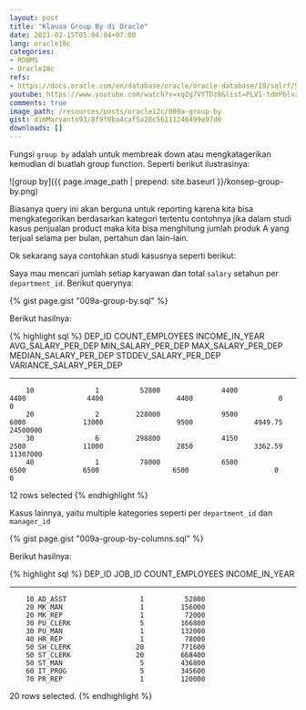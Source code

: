 ```yaml
---
layout: post
title: "Klausa Group By di Oracle"
date: 2021-02-15T05:04:04+07:00
lang: oracle18c
categories:
- RDBMS
- Oracle18c
refs: 
- https://docs.oracle.com/en/database/oracle/oracle-database/19/sqlrf/SELECT.html#GUID-CFA006CA-6FF1-4972-821E-6996142A51C6
youtube: https://www.youtube.com/watch?v=xq2g7VYTDz8&list=PLV1-tdmPblvzqS-Z57hZ_spTRtVvnYYpV&index=39
comments: true
image_path: /resources/posts/oracle12c/009a-group-by
gist: dimMaryanto93/8f9f0ba4caf5a28c56111246499e97d0
downloads: []
---
```


Fungsi `group by` adalah untuk membreak down atau mengkatagerikan kemudian di buatlah group function. Seperti berikut ilustrasinya:

![group by]({{ page.image_path | prepend: site.baseurl }}/konsep-group-by.png)

Biasanya query ini akan berguna untuk reporting karena kita bisa mengkategorikan berdasarkan kategori tertentu contohnya jika dalam studi kasus penjualan product maka kita bisa menghitung jumlah produk A yang terjual selama per bulan, pertahun dan lain-lain. 

Ok sekarang saya contohkan studi kasusnya seperti berikut: 

Saya mau mencari jumlah setiap karyawan dan total `salary` setahun per `department_id`. Berikut querynya:

{% gist page.gist "009a-group-by.sql" %}

Berikut hasilnya:

{% highlight sql %}
    DEP_ID COUNT_EMPLOYEES INCOME_IN_YEAR AVG_SALARY_PER_DEP MIN_SALARY_PER_DEP MAX_SALARY_PER_DEP MEDIAN_SALARY_PER_DEP STDDEV_SALARY_PER_DEP VARIANCE_SALARY_PER_DEP
---------- --------------- -------------- ------------------ ------------------ ------------------ --------------------- --------------------- -----------------------
        10               1          52800               4400               4400               4400                  4400                     0                       0
        20               2         228000               9500               6000              13000                  9500               4949.75                24500000
        30               6         298800               4150               2500              11000                  2850               3362.59                11307000
        40               1          78000               6500               6500              6500                  6500                     0                        0

12 rows selected
{% endhighlight %}

Kasus lainnya, yaitu multiple kategories seperti per `department_id` dan `manager_id`

{% gist page.gist "009a-group-by-columns.sql" %}

Berikut hasilnya:

{% highlight sql %}
    DEP_ID JOB_ID     COUNT_EMPLOYEES INCOME_IN_YEAR
---------- ---------- --------------- --------------
        10 AD_ASST                  1          52800
        20 MK_MAN                   1         156000
        20 MK_REP                   1          72000
        30 PU_CLERK                 5         166800
        30 PU_MAN                   1         132000
        40 HR_REP                   1          78000
        50 SH_CLERK                20         771600
        50 ST_CLERK                20         668400
        50 ST_MAN                   5         436800
        60 IT_PROG                  5         345600
        70 PR_REP                   1         120000

20 rows selected.
{% endhighlight %}
